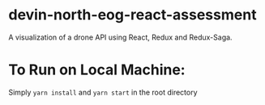 # devin-north-eog-react-assessment
A visualization of a drone API using React, Redux and Redux-Saga.

# To Run on Local Machine:
Simply `yarn install` and `yarn start` in the root directory